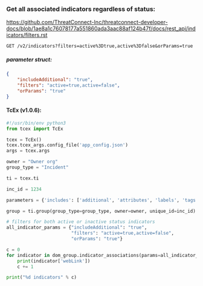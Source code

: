 ### Get all associated indicators regardless of status:

https://github.com/ThreatConnect-Inc/threatconnect-developer-docs/blob/1ae8a1c76078177a551860ada3aac88af124b47f/docs/rest_api/indicators/filters.rst

`GET /v2/indicators?filters=active%3Dtrue,active%3Dfalse&orParams=true`

##### parameter struct:
```json
{
    "includeAdditional": "true", 
    "filters": "active=true,active=false", 
    "orParams": "true"
}
```

#### TcEx (v1.0.6):
```python
#!/usr/bin/env python3
from tcex import TcEx

tcex = TcEx()
tcex.tcex_args.config_file('app_config.json')
args = tcex.args

owner = "Owner org"
group_type = "Incident"

ti = tcex.ti

inc_id = 1234

parameters = {'includes': ['additional', 'attributes', 'labels', 'tags']}

group = ti.group(group_type=group_type, owner=owner, unique_id=inc_id)

# filters for both active or inactive status indicators
all_indicator_params = {"includeAdditional": "true",
                        "filters": "active=true,active=false",
                        "orParams": "true"}

c = 0
for indicator in dom_group.indicator_associations(params=all_indicator_params):
    print(indicator['webLink'])
    c += 1

print("%d indicators" % c)

```
